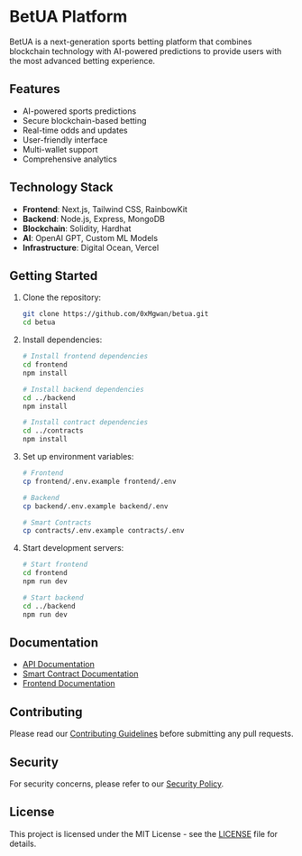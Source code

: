 # BetUA Platform

BetUA is a next-generation sports betting platform that combines blockchain technology with AI-powered predictions to provide users with the most advanced betting experience.

## Features

- AI-powered sports predictions
- Secure blockchain-based betting
- Real-time odds and updates
- User-friendly interface
- Multi-wallet support
- Comprehensive analytics

## Technology Stack

- **Frontend**: Next.js, Tailwind CSS, RainbowKit
- **Backend**: Node.js, Express, MongoDB
- **Blockchain**: Solidity, Hardhat
- **AI**: OpenAI GPT, Custom ML Models
- **Infrastructure**: Digital Ocean, Vercel

## Getting Started

1. Clone the repository:
   ```bash
   git clone https://github.com/0xMgwan/betua.git
   cd betua
   ```

2. Install dependencies:
   ```bash
   # Install frontend dependencies
   cd frontend
   npm install

   # Install backend dependencies
   cd ../backend
   npm install

   # Install contract dependencies
   cd ../contracts
   npm install
   ```

3. Set up environment variables:
   ```bash
   # Frontend
   cp frontend/.env.example frontend/.env

   # Backend
   cp backend/.env.example backend/.env

   # Smart Contracts
   cp contracts/.env.example contracts/.env
   ```

4. Start development servers:
   ```bash
   # Start frontend
   cd frontend
   npm run dev

   # Start backend
   cd ../backend
   npm run dev
   ```

## Documentation

- [API Documentation](./docs/api.md)
- [Smart Contract Documentation](./docs/contracts.md)
- [Frontend Documentation](./docs/frontend.md)

## Contributing

Please read our [Contributing Guidelines](./CONTRIBUTING.md) before submitting any pull requests.

## Security

For security concerns, please refer to our [Security Policy](./SECURITY.md).

## License

This project is licensed under the MIT License - see the [LICENSE](./LICENSE) file for details.
